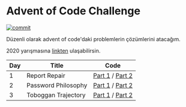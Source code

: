 # Advent of Code Challenge
[![commit](https://img.shields.io/github/last-commit/cobanov/cobanov-advent)]()

Düzenli olarak advent of code'daki problemlerin çözümlerini atacağım.

2020 yarışmasına [linkten](https://adventofcode.com/2020) ulaşabilirsin.


| Day | Title | Code |
|-|-|-|
| 1 | Report Repair | [Part 1](https://github.com/cobanov/cobanov-advent/blob/main/day1_part1.py) / [Part 2](https://github.com/cobanov/cobanov-advent/blob/main/day1_part2.py)|
| 2 | Password Philosophy | [Part 1](https://github.com/cobanov/cobanov-advent/blob/main/day2_part1.py) / [Part 2](https://github.com/cobanov/cobanov-advent/blob/main/day1_part2.py)|
| 3 | Toboggan Trajectory | [Part 1](https://github.com/cobanov/cobanov-advent/blob/main/day3_part1.py) / [Part 2](https://github.com/cobanov/cobanov-advent/blob/main/day3_part2.py)|